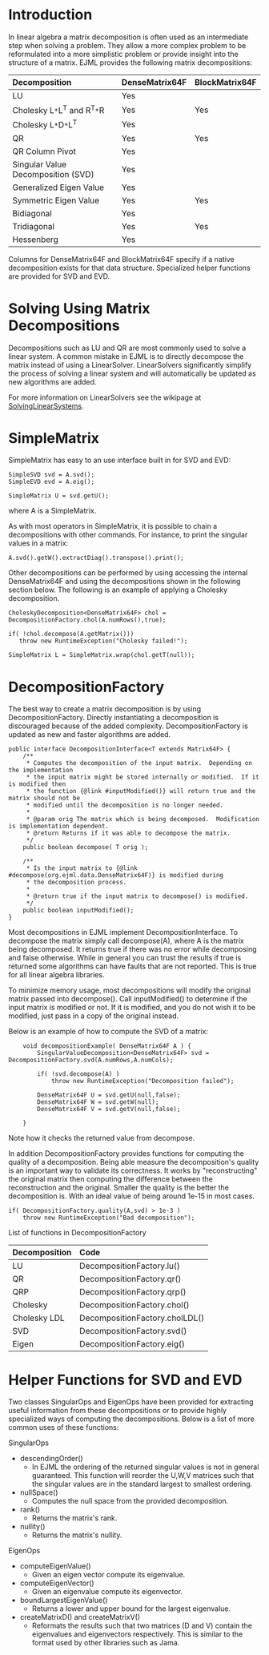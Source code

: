 # Introduction #

In linear algebra a matrix decomposition is often used as an intermediate step when solving a problem.  They allow a more complex problem to be reformulated into a more simplistic problem or provide insight into the structure of a matrix.  EJML provides the following matrix decompositions:

| **Decomposition** | **DenseMatrix64F** | **BlockMatrix64F** |
|:------------------|:-------------------|:-------------------|
| LU | Yes |  |
| Cholesky L`*`L<sup>T</sup> and R<sup>T</sup>`*`R | Yes | Yes |
| Cholesky L`*`D`*`L<sup>T</sup> | Yes |  |
| QR | Yes | Yes |
| QR Column Pivot | Yes |  |
| Singular Value Decomposition (SVD) | Yes |  |
| Generalized Eigen Value | Yes |  |
| Symmetric Eigen Value | Yes | Yes |
| Bidiagonal | Yes |  |
| Tridiagonal | Yes | Yes |
| Hessenberg | Yes |  |

Columns for DenseMatrix64F and BlockMatrix64F specify if a native decomposition exists for that data structure.  Specialized helper functions are provided for SVD and EVD.

# Solving Using Matrix Decompositions #

Decompositions such as LU and QR are most commonly used to solve a linear system.  A common mistake in EJML is to directly decompose the matrix instead of using a LinearSolver.  LinearSolvers significantly simplify the process of solving a linear system and will automatically be updated as new algorithms are added.

For more information on LinearSolvers see the wikipage at [SolvingLinearSystems](SolvingLinearSystems.md).

# SimpleMatrix #

SimpleMatrix has easy to an use interface built in for SVD and EVD:
```
SimpleSVD svd = A.svd();
SimpleEVD evd = A.eig();

SimpleMatrix U = svd.getU();
```
where A is a SimpleMatrix.

As with most operators in SimpleMatrix, it is possible to chain a decompositions with other commands.  For instance, to print the singular values in a matrix:
```
A.svd().getW().extractDiag().transpose().print();
```

Other decompositions can be performed by using accessing the internal DenseMatrix64F and using the decompositions shown in the following section below.  The following is an example of applying a Cholesky decomposition.
```
CholeskyDecomposition<DenseMatrix64F> chol = DecompositionFactory.chol(A.numRows(),true);
    
if( !chol.decompose(A.getMatrix()))
   throw new RuntimeException("Cholesky failed!");
        
SimpleMatrix L = SimpleMatrix.wrap(chol.getT(null));
```

# DecompositionFactory #

The best way to create a matrix decomposition is by using DecompositionFactory.  Directly instantiating a decomposition is discouraged because of the added complexity.  DecompositionFactory is updated as new and faster algorithms are added.

```
public interface DecompositionInterface<T extends Matrix64F> {
    /**
     * Computes the decomposition of the input matrix.  Depending on the implementation
     * the input matrix might be stored internally or modified.  If it is modified then
     * the function {@link #inputModified()} will return true and the matrix should not be
     * modified until the decomposition is no longer needed.
     *
     * @param orig The matrix which is being decomposed.  Modification is implementation dependent.
     * @return Returns if it was able to decompose the matrix.
     */
    public boolean decompose( T orig );

    /**
     * Is the input matrix to {@link #decompose(org.ejml.data.DenseMatrix64F)} is modified during
     * the decomposition process.
     *
     * @return true if the input matrix to decompose() is modified.
     */
    public boolean inputModified();
}
```

Most decompositions in EJML implement DecompositionInterface.  To decompose the matrix simply call decompose(A), where A is the matrix being decomposed.  It returns true if there was no error while decomposing and false otherwise.  While in general you can trust the results if true is returned some algorithms can have faults that are not reported.  This is true for all linear algebra libraries.

To minimize memory usage, most decompositions will modify the original matrix passed into decompose().  Call inputModified() to determine if the input matrix is modified or not.  If it is modified, and you do not wish it to be modified, just pass in a copy of the original instead.

Below is an example of how to compute the SVD of a matrix:
```
    void decompositionExample( DenseMatrix64F A ) {
        SingularValueDecomposition<DenseMatrix64F> svd = DecompositionFactory.svd(A.numRows,A.numCols);

        if( !svd.decompose(A) )
            throw new RuntimeException("Decomposition failed");

        DenseMatrix64F U = svd.getU(null,false);
        DenseMatrix64F W = svd.getW(null);
        DenseMatrix64F V = svd.getV(null,false);

    }
```
Note how it checks the returned value from decompose.

In addition DecompositionFactory provides functions for computing the quality of a decomposition.  Being able measure the decomposition's quality is an important way to validate its correctness.  It works by "reconstructing" the original matrix then computing the difference between the reconstruction and the original.  Smaller the quality is the better the decomposition is. With an ideal value of being around 1e-15 in most cases.

```
if( DecompositionFactory.quality(A,svd) > 1e-3 )
    throw new RuntimeException("Bad decomposition");
```

List of functions in DecompositionFactory

| **Decomposition** | **Code** |
|:------------------|:---------|
| LU | DecompositionFactory.lu() |
| QR | DecompositionFactory.qr() |
| QRP | DecompositionFactory.qrp() |
| Cholesky | DecompositionFactory.chol() |
| Cholesky LDL | DecompositionFactory.cholLDL() |
| SVD | DecompositionFactory.svd() |
| Eigen | DecompositionFactory.eig() |


# Helper Functions for SVD and EVD #

Two classes SingularOps and EigenOps have been provided for extracting useful information from these decompositions or to provide highly specialized ways of computing the decompositions.  Below is a list of more common uses of these functions:

SingularOps
  * descendingOrder()
    * In EJML the ordering of the returned singular values is not in general guaranteed.  This function will reorder the U,W,V matrices such that the singular values are in the standard largest to smallest ordering.
  * nullSpace()
    * Computes the null space from the provided decomposition.
  * rank()
    * Returns the matrix's rank.
  * nullity()
    * Returns the matrix's nullity.

EigenOps
  * computeEigenValue()
    * Given an eigen vector compute its eigenvalue.
  * computeEigenVector()
    * Given an eigenvalue compute its eigenvector.
  * boundLargestEigenValue()
    * Returns a lower and upper bound for the largest eigenvalue.
  * createMatrixD() and createMatrixV()
    * Reformats the results such that two matrices (D and V) contain the eigenvalues and eigenvectors respectively.  This is similar to the format used by other libraries such as Jama.